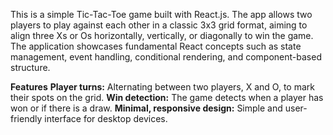 This is a simple Tic-Tac-Toe game built with React.js. The app allows two players to play against each other in a classic 3x3 grid format, aiming to align three Xs or Os horizontally, vertically, or diagonally to win the game. The application showcases fundamental React concepts such as state management, event handling, conditional rendering, and component-based structure.

**Features**
**Player turns:** Alternating between two players, X and O, to mark their spots on the grid.
**Win detection:** The game detects when a player has won or if there is a draw.
**Minimal, responsive design:** Simple and user-friendly interface for desktop devices.
